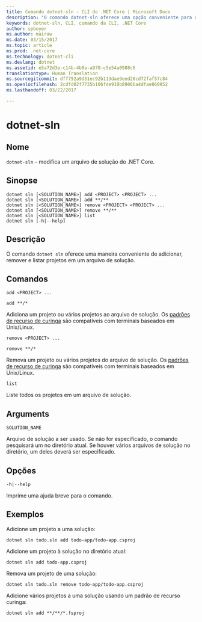 ```yaml
---
title: Comando dotnet-sln - CLI do .NET Core | Microsoft Docs
description: "O comando dotnet-sln oferece uma opção conveniente para adicionar, remover e listar projetos em um arquivo de solução."
keywords: dotnet-sln, CLI, comando da CLI, .NET Core
author: spboyer
ms.author: mairaw
ms.date: 03/15/2017
ms.topic: article
ms.prod: .net-core
ms.technology: dotnet-cli
ms.devlang: dotnet
ms.assetid: e5a72d3e-c14b-4b0a-a978-c5e54a0988c6
translationtype: Human Translation
ms.sourcegitcommit: dff752a9d31ec92b113dae9eed20cd72faf57c84
ms.openlocfilehash: 2cdfd02f7735b106fde910b8906ba4dfae860952
ms.lasthandoff: 03/22/2017

---
```


# <a name="dotnet-sln"></a>dotnet-sln

## <a name="name"></a>Nome

`dotnet-sln` – modifica um arquivo de solução do .NET Core.

## <a name="synopsis"></a>Sinopse

```
dotnet sln [<SOLUTION_NAME>] add <PROJECT> <PROJECT> ...
dotnet sln [<SOLUTION_NAME>] add **/**
dotnet sln [<SOLUTION_NAME>] remove <PROJECT> <PROJECT> ...
dotnet sln [<SOLUTION_NAME>] remove **/**
dotnet sln [<SOLUTION_NAME>] list
dotnet sln [-h|--help]
```

## <a name="description"></a>Descrição

O comando `dotnet sln` oferece uma maneira conveniente de adicionar, remover e listar projetos em um arquivo de solução.

## <a name="commands"></a>Comandos

`add <PROJECT> ...`

`add **/*`

Adiciona um projeto ou vários projetos ao arquivo de solução. Os [padrões de recurso de curinga](https://en.wikipedia.org/wiki/Glob_(programming)) são compatíveis com terminais baseados em Unix/Linux.

`remove <PROJECT> ...`

`remove **/*`

Remova um projeto ou vários projetos do arquivo de solução. Os [padrões de recurso de curinga](https://en.wikipedia.org/wiki/Glob_(programming)) são compatíveis com terminais baseados em Unix/Linux.

`list`

Liste todos os projetos em um arquivo de solução.

## <a name="arguments"></a>Arguments

`SOLUTION_NAME`

Arquivo de solução a ser usado. Se não for especificado, o comando pesquisará um no diretório atual. Se houver vários arquivos de solução no diretório, um deles deverá ser especificado.

## <a name="options"></a>Opções

`-h|--help`

Imprime uma ajuda breve para o comando.

## <a name="examples"></a>Exemplos

Adicione um projeto a uma solução:

`dotnet sln todo.sln add todo-app/todo-app.csproj`

Adicione um projeto à solução no diretório atual:

`dotnet sln add todo-app.csproj`

Remova um projeto de uma solução:

`dotnet sln todo.sln remove todo-app/todo-app.csproj`

Adicione vários projetos a uma solução usando um padrão de recurso curinga:

`dotnet sln add **/**/*.fsproj`

